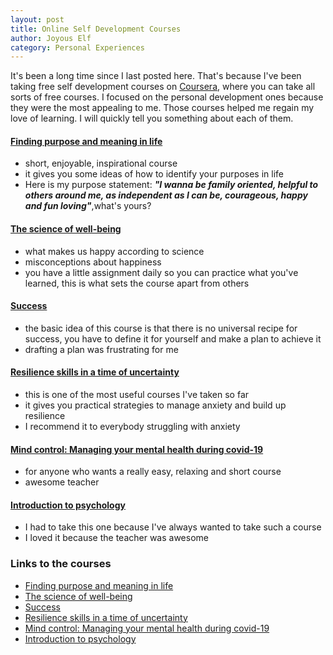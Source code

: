 ```yaml
---
layout: post
title: Online Self Development Courses
author: Joyous Elf
category: Personal Experiences
---
```

It's been a long time since I last posted here. That's because I've been taking free self development courses on [Coursera](https://www.coursera.org/), where you can take all sorts of free courses. I focused on the personal development ones because they were the most appealing to me. Those courses helped me regain my love of learning. I will quickly tell you something about each of them.

#### [Finding purpose and meaning in life](https://www.coursera.org/learn/finding-purpose-and-meaning-in-life/home/welcome)
- short, enjoyable, inspirational course
- it gives you some ideas of how to identify your purposes in life
- Here is my purpose statement: ***"I wanna be family oriented, helpful to others around me, as independent as I can be, courageous, happy and fun loving"***,what's yours?

#### [The science of well-being](https://www.coursera.org/learn/the-science-of-well-being/home/welcome)
- what makes us happy according to science
- misconceptions about happiness
- you have a little assignment daily so you can practice what you've learned, this is what sets the course apart from others

#### [Success](https://www.coursera.org/learn/wharton-success/home/welcome)
- the basic idea of this course is that there is no universal recipe for success, you have to define it for yourself and make a plan to achieve it
- drafting a plan was frustrating for me

#### [Resilience skills in a time of uncertainty](https://www.coursera.org/learn/resilience-uncertainty/home/welcome)
- this is one of the most useful courses I've taken so far
- it gives you practical strategies to manage anxiety and build up resilience
- I recommend it to everybody struggling with anxiety

#### [Mind control: Managing your mental health during covid-19](https://www.coursera.org/learn/manage-health-covid-19/home/welcome)
- for anyone who wants a really easy, relaxing and short course
- awesome teacher

#### [Introduction to psychology](https://www.coursera.org/learn/introduction-psych/home/welcome)
- I had to take this one because I've always wanted to take such a course
- I loved it because the teacher was awesome

### Links to the courses

- [Finding purpose and meaning in life](https://www.coursera.org/learn/finding-purpose-and-meaning-in-life/home/welcome)
- [The science of well-being](https://www.coursera.org/learn/the-science-of-well-being/home/welcome)
- [Success](https://www.coursera.org/learn/wharton-success/home/welcome)
- [Resilience skills in a time of uncertainty](https://www.coursera.org/learn/resilience-uncertainty/home/welcome)
- [Mind control: Managing your mental health during covid-19](https://www.coursera.org/learn/manage-health-covid-19/home/welcome)
- [Introduction to psychology](https://www.coursera.org/learn/introduction-psych/home/welcome)
